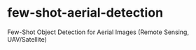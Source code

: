 # few-shot-aerial-detection
Few-Shot Object Detection for Aerial Images (Remote Sensing, UAV/Satellite)
